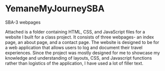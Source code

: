 # YemaneMyJourneySBA
SBA-3 webpages 

Attached is a folder containing HTML, CSS, and JavaScript files for a website I built for a class project. It consists of three webpages- an index page, an about page, and a contact page.
The website is designed to be for a web application that allows users to log and document their travel experiences.  Since the project was mostly designed for me to showcase my knowledge and understanding of layouts, CSS, and Javascript functions rather than logistics of the application, I have used a lot of filler text. 
